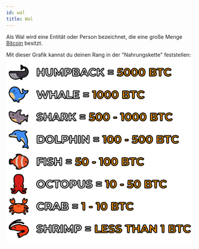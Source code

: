 ```yaml
---
id: wal
title: Wal
---
```


Als Wal wird eine Entität oder Person bezeichnet, die eine große Menge [Bitcoin](../b/bitcoin) besitzt.

Mit dieser Grafik kannst du deinen Rang in der "Nahrungskette" feststellen:
![Bitcoin Hodler Ranking](../../static/bitcoin-hodler-ranking.png)
